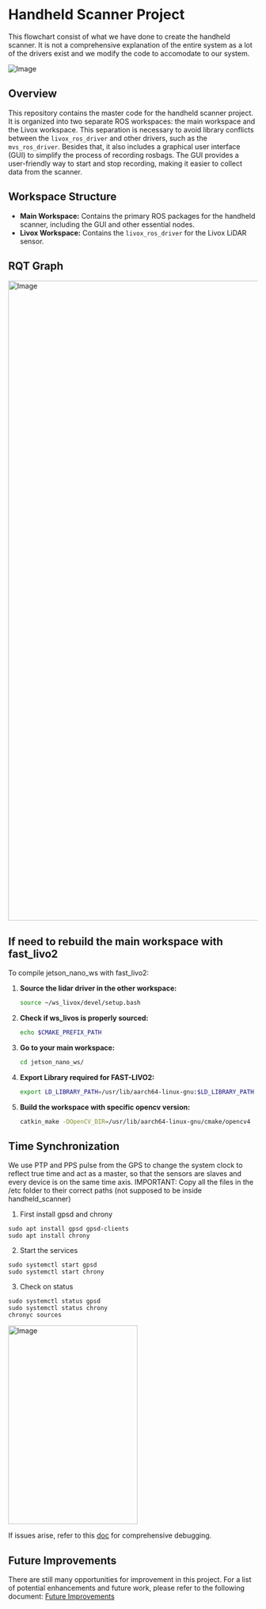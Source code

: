 # Handheld Scanner Project

This flowchart consist of what we have done to create the handheld scanner. It is not a comprehensive explanation of the entire system as a lot of the drivers exist and we modify the code to accomodate to our system.

![Image](https://github.com/user-attachments/assets/bf744867-0a9c-487e-a34b-5c6f75abcffc)



## Overview

This repository contains the master code for the handheld scanner project. It is organized into two separate ROS workspaces: the main workspace and the Livox workspace. This separation is necessary to avoid library conflicts between the `livox_ros_driver` and other drivers, such as the `mvs_ros_driver`. Besides that, it also includes a graphical user interface (GUI) to simplify the process of recording rosbags. The GUI provides a user-friendly way to start and stop recording, making it easier to collect data from the scanner.

## Workspace Structure

* **Main Workspace:** Contains the primary ROS packages for the handheld scanner, including the GUI and other essential nodes.
* **Livox Workspace:** Contains the `livox_ros_driver` for the Livox LiDAR sensor.

## RQT Graph
<img width="2523" height="1291" alt="Image" src="https://github.com/user-attachments/assets/4544b30c-d86b-4233-b2c9-ab2f868ca844" />

## If need to rebuild the main workspace with fast_livo2
To compile jetson_nano_ws with fast_livo2:
1. **Source the lidar driver in the other workspace:**
    ```bash
    source ~/ws_livox/devel/setup.bash
    ```
    
2. **Check if ws_livos is properly sourced:** 
    ```bash
    echo $CMAKE_PREFIX_PATH
    ```
    
3. **Go to your main workspace:** 
    ```bash
    cd jetson_nano_ws/
    ```
    
4. **Export Library required for FAST-LIVO2:** 
    ```bash
    export LD_LIBRARY_PATH=/usr/lib/aarch64-linux-gnu:$LD_LIBRARY_PATH
    ```
    
5. **Build the workspace with specific opencv version:** 
    ```bash
    catkin_make -DOpenCV_DIR=/usr/lib/aarch64-linux-gnu/cmake/opencv4
    ```

## Time Synchronization
We use PTP and PPS pulse from the GPS to change the system clock to reflect true time and act as a master, so that the sensors are slaves and every device is on the same time axis. 
IMPORTANT: Copy all the files in the /etc folder to their correct paths (not supposed to be inside handheld_scanner)

1. First install gpsd and chrony
```
sudo apt install gpsd gpsd-clients
sudo apt install chrony
```
2. Start the services
```
sudo systemctl start gpsd
sudo systemctl start chrony
```
3. Check on status
```
sudo systemctl status gpsd
sudo systemctl status chrony
chronyc sources
```  

<img width="261" height="401" alt="Image" src="https://github.com/user-attachments/assets/b239db42-134a-4f33-a742-e40f2a28210c" />

If issues arise, refer to this [doc](https://docs.google.com/document/d/14yA3LwMBlG3bHGAYbcdWtrMJvjfTLG2fdKhIL_YmFFI/edit?usp=sharing) for comprehensive debugging.


## Future Improvements

There are still many opportunities for improvement in this project. For a list of potential enhancements and future work, please refer to the following document:
[Future Improvements](https://docs.google.com/document/d/1kc0jDXTHvJZl9womAMwVZ0JFm0FM8eKSd4X9cDq6aK4/edit?usp=drive_link)

